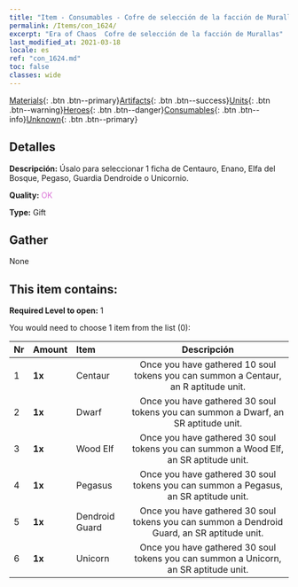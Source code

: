 ```yaml
---
title: "Item - Consumables - Cofre de selección de la facción de Murallas"
permalink: /Items/con_1624/
excerpt: "Era of Chaos  Cofre de selección de la facción de Murallas"
last_modified_at: 2021-03-18
locale: es
ref: "con_1624.md"
toc: false
classes: wide
---
```

 [Materials](/es/Items/){: .btn .btn--primary}[Artifacts](/es/Items/Artifacts/){: .btn .btn--success}[Units](/es/Items/Units/){: .btn .btn--warning}[Heroes](/es/Items/Heroes/){: .btn .btn--danger}[Consumables](/es/Items/Consumables/){: .btn .btn--info}[Unknown](/es/Items/Unknown/){: .btn .btn--primary}

## Detalles
 **Descripción:** Úsalo para seleccionar 1 ficha de Centauro, Enano, Elfa del Bosque, Pegaso, Guardia Dendroide o Unicornio.

 **Quality:** <span style="color: #DA70D6">OK</span>

 **Type:** Gift

## Gather

  None

## This item contains:

 **Required Level to open:** 1

 You would need to choose 1 item from the list (0):

  | Nr | Amount |     Item    | Descripción |
  |:---|:-------|:------------|:-----------:|
  | 1 |  **1x** | Centaur | Once you have gathered 10 soul tokens you can summon a Centaur, an R aptitude unit.  | 
  | 2 |  **1x** | Dwarf | Once you have gathered 30 soul tokens you can summon a Dwarf, an SR aptitude unit.  | 
  | 3 |  **1x** | Wood Elf | Once you have gathered 30 soul tokens you can summon a Wood Elf, an SR aptitude unit.  | 
  | 4 |  **1x** | Pegasus | Once you have gathered 30 soul tokens you can summon a Pegasus, an SR aptitude unit.  | 
  | 5 |  **1x** | Dendroid Guard | Once you have gathered 30 soul tokens you can summon a Dendroid Guard, an SR aptitude unit.  | 
  | 6 |  **1x** | Unicorn | Once you have gathered 30 soul tokens you can summon a Unicorn, an SR aptitude unit.  | 
